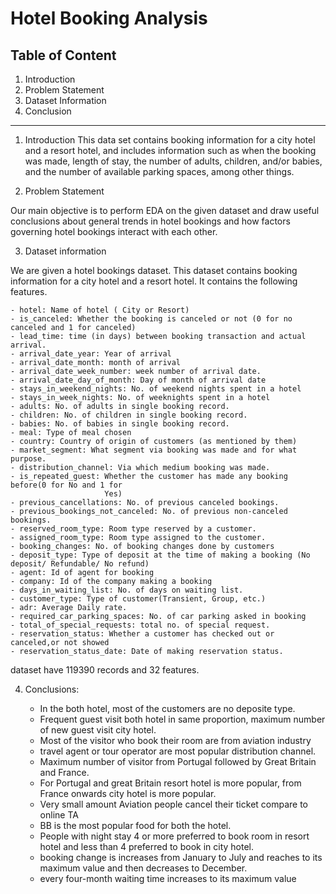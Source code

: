 # Hotel Booking Analysis

## Table of Content

1. Introduction
2. Problem Statement
3. Dataset Information
4. Conclusion
*****
1. Introduction
This data set contains booking information for a city hotel and a resort hotel, and includes information such as when the booking was made, length of stay, the number of adults, children, and/or babies, and the number of available parking spaces, among other things.
  
2. Problem Statement

Our main objective is to perform EDA on the given dataset and draw useful conclusions about general trends in hotel bookings and how factors governing hotel bookings interact with each other.

3.  Dataset information

We are given a hotel bookings dataset. This dataset contains booking information for a city hotel and a resort hotel. It contains the following features.

    - hotel: Name of hotel ( City or Resort)
    - is_canceled: Whether the booking is canceled or not (0 for no canceled and 1 for canceled)
    - lead_time: time (in days) between booking transaction and actual arrival.
    - arrival_date_year: Year of arrival
    - arrival_date_month: month of arrival
    - arrival_date_week_number: week number of arrival date.
    - arrival_date_day_of_month: Day of month of arrival date
    - stays_in_weekend_nights: No. of weekend nights spent in a hotel
    - stays_in_week_nights: No. of weeknights spent in a hotel
    - adults: No. of adults in single booking record.
    - children: No. of children in single booking record.
    - babies: No. of babies in single booking record. 
    - meal: Type of meal chosen 
    - country: Country of origin of customers (as mentioned by them)
    - market_segment: What segment via booking was made and for what purpose.
    - distribution_channel: Via which medium booking was made.
    - is_repeated_guest: Whether the customer has made any booking before(0 for No and 1 for 
                         Yes)
    - previous_cancellations: No. of previous canceled bookings.
    - previous_bookings_not_canceled: No. of previous non-canceled bookings.
    - reserved_room_type: Room type reserved by a customer.
    - assigned_room_type: Room type assigned to the customer.
    - booking_changes: No. of booking changes done by customers
    - deposit_type: Type of deposit at the time of making a booking (No deposit/ Refundable/ No refund)
    - agent: Id of agent for booking
    - company: Id of the company making a booking
    - days_in_waiting_list: No. of days on waiting list.
    - customer_type: Type of customer(Transient, Group, etc.)
    - adr: Average Daily rate.
    - required_car_parking_spaces: No. of car parking asked in booking
    - total_of_special_requests: total no. of special request.
    - reservation_status: Whether a customer has checked out or canceled,or not showed 
    - reservation_status_date: Date of making reservation status.
  dataset have 119390 records and 32 features.

4. Conclusions:

      * In the both hotel, most of the customers are no deposite type.
      * Frequent guest visit both hotel in same proportion, maximum number of new guest visit city hotel.
      * Most of the visitor who book their room are from aviation industry
      * travel agent or tour operator are most popular distribution channel.
      * Maximum number of visitor from Portugal followed by Great Britain and France.
      * For Portugal and great Britain resort hotel is more popular, from France onwards city hotel is more popular.
      * Very small amount Aviation people cancel their ticket compare to online TA
      * BB is the most popular food for both the hotel.
      * People with night stay 4 or more preferred to book room in resort hotel and less than 4 preferred to book in city hotel.
      * booking change is increases from January to July and reaches to its maximum value and then decreases to December. 
      * every four-month waiting time increases to its maximum value
